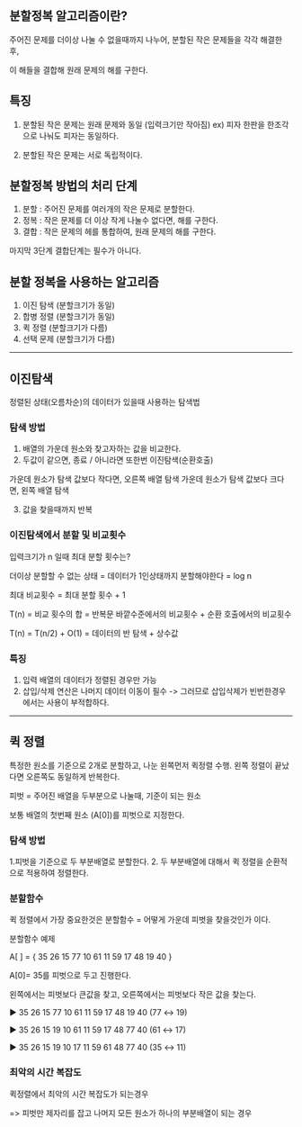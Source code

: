 ## 분할정복 알고리즘이란?
주어진 문제를 더이상 나눌 수 없을때까지 나누어, 분할된 작은 문제들을 각각 해결한 후, 

이 해들을 결합해 원래 문제의 해를 구한다.

## 특징 

1. 분할된 작은 문제는 원래 문제와 동일 (입력크기만 작아짐)
ex) 피자 한판을 한조각으로 나눠도 피자는 동일하다. 

2. 분할된 작은 문제는 서로 독립적이다.

## 분할정복 방법의 처리 단계

1. 분할 
  : 주어진 문제를 여러개의 작은 문제로 분할한다.
2. 정복
   : 작은 문제를 더 이상 작게 나눌수 없다면, 해를 구한다.
3. 결합
   : 작은 문제의 헤를 통합하여, 원래 문제의 해를 구한다.

  마지막 3단계 결합단계는 필수가 아니다.

## 분할 정복을 사용하는 알고리즘

1. 이진 탐색 (분할크기가 동일)
2. 합병 정렬  (분할크기가 동일)
3. 퀵 정렬  (분할크기가 다름)
4. 선택 문제  (분할크기가 다름)
----------------------------------------------------------

## 이진탐색
정렬된 상태(오름차순)의 데이터가 있을때 사용하는 탐색법

### 탐색 방법 

1. 배열의 가운데 원소와 찾고자하는 값을 비교한다.
2. 두값이 같으면, 종료 / 아니라면 또한번 이진탐색(순환호출)

가운데 원소가 탐색 값보다 작다면, 오른쪽 배열 탐색
가운데 원소가 탐색 값보다 크다면, 왼쪽 배열 탐색

3. 값을 찾을때까지 반복


### 이진탐색에서 분할 및 비교횟수

입력크기가 n 일때 최대 분할 횟수는?

더이상 분할할 수 없는 상태 = 데이터가 1인상태까지 분할해야한다
=  log n

최대 비교횟수 = 최대 분할 횟수 + 1

T(n) = 비교 횟수의 합
    = 반복문 바깥수준에서의 비교횟수 + 순환 호출에서의 비교횟수

T(n) = T(n/2) + O(1)  = 데이터의 반 탐색 + 상수값

### 특징

1. 입력 배열의 데이터가 정렬된 경우만 가능
2. 삽입/삭제 연산은 나머지 데이터 이동이 필수 -> 그러므로 삽입삭제가 빈번한경우에서는 사용이 부적합하다.

-------------------------------------------------

## 퀵 정렬
특정한 원소를 기준으로 2개로 분할하고, 나눈 왼쪽먼저 퀵정렬 수행. 왼쪽 정렬이 끝났다면 오른쪽도 동일하게 반복한다.

피벗 = 주어진 배열을 두부분으로 나눌때, 기준이 되는 원소

보통 배열의 첫번째 원소 (A[0])를 피벗으로 지정한다.

### 탐색 방법

1.피벗을 기준으로 두 부분배열로 분할한다.
2. 두 부분배열에 대해서 퀵 정렬을 순환적으로 적용하여 정렬한다.

### 분할함수 

퀵 정렬에서 가장 중요한것은 분할함수 = 어떻게 가운데 피벗을 찾을것인가 이다.

분할함수 예제 

A[ ] = { 35 26 15 77 10 61 11 59 17 48 19 40 }

A[0]= 35를 피벗으로 두고 진행한다.

왼쪽에서는 피벗보다 큰값을 찾고, 오른쪽에서는 피벗보다 작은 값을 찾는다.

▶ 35 26 15 77 10 61 11 59 17 48 19 40   (77 ↔ 19)

▶ 35 26 15 19 10 61 11 59 17 48 77 40   (61 ↔ 17)

▶ 35 26 15 19 10 17 11 59 61 48 77 40   (35 ↔ 11)


###  최악의 시간 복잡도
퀵정렬에서 최악의 시간 복잡도가 되는경우

=> 피벗만 제자리를 잡고 나머지 모든 원소가 하나의 부분배열이 되는 경우
